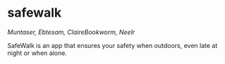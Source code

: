# safewalk

*Muntaser, Ebtesam, ClaireBookworm, Neelr*

SafeWalk is an app that ensures your safety when outdoors, even late at night or when alone.
